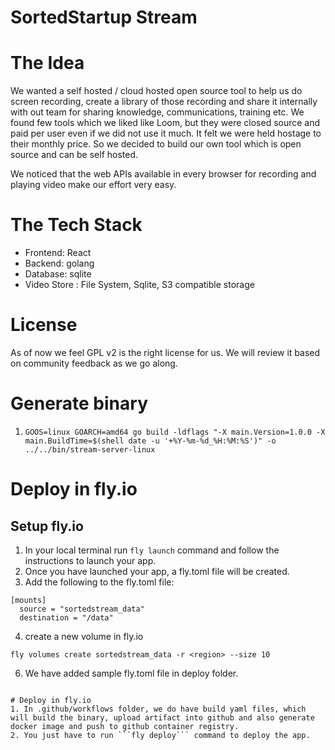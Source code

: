 SortedStartup Stream
====================

# The Idea
We wanted a self hosted / cloud hosted open source tool to help us do screen recording, create a library of those recording and share it internally with out team for sharing knowledge, communications, training etc.
We found few tools which we liked like Loom, but they were closed source and paid per user even if we did not use it much. It felt we were held hostage to their monthly price. So we decided to build our own tool which is open source and can be self hosted.

We noticed that the web APIs available in every browser for recording and playing video make our effort very easy.

# The Tech Stack
- Frontend: React
- Backend: golang
- Database: sqlite
- Video Store : File System, Sqlite, S3 compatible storage

# License
As of now we feel GPL v2 is the right license for us.
We will review it based on community feedback as we go along.

# Generate binary
1. `GOOS=linux GOARCH=amd64 go build -ldflags "-X main.Version=1.0.0 -X main.BuildTime=$(shell date -u '+%Y-%m-%d_%H:%M:%S')" -o ../../bin/stream-server-linux`


# Deploy in fly.io

## Setup fly.io
1. In your local terminal run ```fly launch``` command and follow the instructions to launch your app.
2. Once you have launched your app, a fly.toml file will be created.
3. Add the following to the fly.toml file:
```
[mounts]
  source = "sortedstream_data"
  destination = "/data"
```
4. create a new volume in fly.io
```
fly volumes create sortedstream_data -r <region> --size 10
```
6. We have added sample fly.toml file in deploy folder.
```

# Deploy in fly.io
1. In .github/workflows folder, we do have build yaml files, which will build the binary, upload artifact into github and also generate docker image and push to github container registry.
2. You just have to run ```fly deploy``` command to deploy the app.



